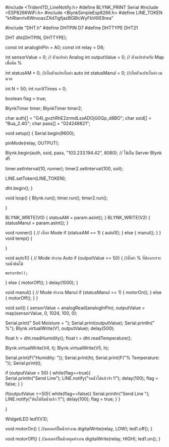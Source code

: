 
#include <TridentTD_LineNotify.h>
#define BLYNK_PRINT Serial
#include <ESP8266WiFi.h>
#include <BlynkSimpleEsp8266.h>
#define LINE_TOKEN  "khRIanrIv6WrooazZXd7igfjazBGBlcWyFbV6IE8rea"

#include "DHT.h"
#define DHTPIN D7
#define DHTTYPE DHT21

DHT dht(DHTPIN, DHTTYPE);

const int analogInPin = A0;
const int relay = D6;

int sensorValue = 0;        // ตัวแปรค่า Analog
int outputValue = 0;        // ตัวแปรสำหรับ Map เพื่อคิด %

int statusAM = 0;   //เก็บตัวแปรเก็บค่า auto
int statusManul = 0;  //เก็บตัวแปรเก็บค่า เมนวล

int N = 50;
int runXTimes = 0;

boolean flag = true;

BlynkTimer timer;
BlynkTimer timer2;




char auth[] = "G4I_gvzhRhE2zrmdLssADOjG0Qp_d8BO";
char ssid[] = "Bua_2.4G";
char pass[] = "024248821";




void setup() {
  Serial.begin(9600);
  
  
  pinMode(relay, OUTPUT);
  
  Blynk.begin(auth, ssid, pass, "103.233.194.42", 8080);    // ใช้เป็น Server Blynk ฟรี

  timer.setInterval(10, runner);
  timer2.setInterval(100, soil);

  LINE.setToken(LINE_TOKEN);

   dht.begin();
}

void loop() {
  Blynk.run();
  timer.run();
  timer2.run();


  
    
  

}

BLYNK_WRITE(V0) {
  statusAM = param.asInt();
}
BLYNK_WRITE(V2) {
  statusManul = param.asInt();
}

void runner() {   // เลือก Mode
  if (statusAM == 1) {
    auto1();
  }
  else {
    manul();
  }
}
void temp() {
  

  
    
  

}


void auto1() {    // Mode ทำงาน Auto
  if (outputValue >= 50) {  //ตั้งค่า % ที่ต้องการจะรดน้ำต้นไม้
    
    motorOn();
  }
  else {
    motorOff();
  }
  delay(1000);
}

void manul() {    // Mode ทำงาน Manul
  if (statusManul == 1) {
    motorOn();
  }
  else {
    motorOff();
  }
}


void soil() {
  sensorValue = analogRead(analogInPin);
  outputValue = map(sensorValue, 0, 1024, 100, 0);
  
  Serial.print(" Soil Moisture = ");
  Serial.print(outputValue);
  Serial.println(" %");
  Blynk.virtualWrite(V1, outputValue);
  delay(500);

  float h = dht.readHumidity();
  float t = dht.readTemperature();
  
  Blynk.virtualWrite(V4, t);
  Blynk.virtualWrite(V5, h);

  
  
  

  Serial.print(F("Humidity: "));
  Serial.print(h);
  Serial.print(F("%  Temperature: "));
  Serial.print(t);
  
  
  

  if (outputValue < 50)  {
    while(flag==true){  
    Serial.println("Send Line");
    LINE.notify("รดน้ำได้แล้วจ้า !!");
    delay(100);
    flag = false;
  }
  }

  if(outputValue >=50){
    while(flag==false){
    Serial.println("Send Line ");
    LINE.notify("ต้นไม้อิ่มน้ำแล้ว !!");
    delay(100);
    flag = true;
    }
  }
  
  
    
  

  

 
  
}


WidgetLED led1(V3);


void motorOn() {      //มอเตอร์ปั้มน้ำทำงาน
  digitalWrite(relay, LOW);
  led1.off();
}

void motorOff() {     //มอเตอร์ปั้มน้ำหยุดทำงาน
  digitalWrite(relay, HIGH);
  led1.on();
}
